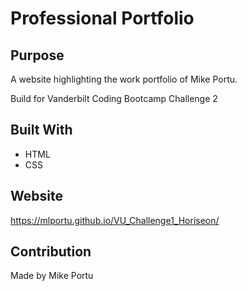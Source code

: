 # Professional Portfolio

## Purpose
A website highlighting the work portfolio of Mike Portu.

Build for Vanderbilt Coding Bootcamp Challenge 2

## Built With
* HTML
* CSS

## Website
https://mlportu.github.io/VU_Challenge1_Horiseon/

## Contribution
Made by Mike Portu
